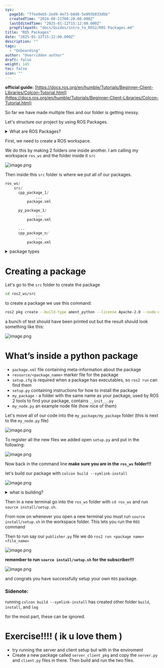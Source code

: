 ```yaml
---
sys:
  pageId: "7fea9eb5-2ed9-4e73-b6d6-5e093b833dbb"
  createdTime: "2024-08-21T00:28:00.000Z"
  lastEditedTime: "2025-01-12T15:12:00.000Z"
  propFilepath: "docs/Guides/intro_to_ROS2/ROS Packages.md"
title: "ROS Packages"
date: "2025-01-12T15:12:00.000Z"
description: ""
tags:
  - "Onboarding"
author: "Overridden author"
draft: false
weight: 145
toc: false
icon: ""
---
```


**official guide:** [https://docs.ros.org/en/humble/Tutorials/Beginner-Client-Libraries/Colcon-Tutorial.html](https://docs.ros.org/en/humble/Tutorials/Beginner-Client-Libraries/Colcon-Tutorial.html)

So far we have made multiple files and our folder is getting messy.

Let's structure our project by using ROS Packages.

<details>

<summary>What are ROS Packages?</summary>

ROS Packages are, as the name implies, packages of code that are highly sharable between ROS developers.

They consist of a folder, `package.xml` file, and source code

```python
      cpp_package_1/
		      ... imagine much code files here ..
          package.xml
```

</details>

First, we need to create a ROS workspace.

We do this by making 2 folders one inside another. I am calling my workspace `ros_ws` and the folder inside it `src`

![image.png](https://prod-files-secure.s3.us-west-2.amazonaws.com/d518164a-d88e-44d1-a4ee-3adb3bd8bce0/70706947-fd18-4537-a67b-e12946812d31/image.png?X-Amz-Algorithm=AWS4-HMAC-SHA256&X-Amz-Content-Sha256=UNSIGNED-PAYLOAD&X-Amz-Credential=ASIAZI2LB4666L6KL5WA%2F20250223%2Fus-west-2%2Fs3%2Faws4_request&X-Amz-Date=20250223T131157Z&X-Amz-Expires=3600&X-Amz-Security-Token=IQoJb3JpZ2luX2VjENn%2F%2F%2F%2F%2F%2F%2F%2F%2F%2FwEaCXVzLXdlc3QtMiJHMEUCIH1cvTYKCS%2FjkVxehMgB3YAnrTyWGuIjlZLkchSZ30DxAiEAmKyscDtJf2oFcq49fR3uiOrcrSVqxO0zwgkN%2FJLxZvsq%2FwMIEhAAGgw2Mzc0MjMxODM4MDUiDAYm88%2FTND%2F9rmDdiCrcA%2F%2F22YOs%2BYp2HTboWqapd03yGRDAohd9o0DVepedPAAVV8xL1om7rngsLt8FVgW%2BWB2DZdiYSDKH45k7M6QBM1nnKIKdjZfGMoT1TtDFZV8hi%2B4AucxViHWIhwpp9RBcG7gwxyuLalMaHtSCEQtuV0HCXITfzsPctvxkPYulZLo677QRFkwj9CRtOO%2FNWp2P49ueXIe%2BWLUCaOQMVKqeqDQe3tPLPVTBgwdxYccODMVodd61tTNln6ovbEnHDfC%2BrAKqCztd8BeEfSIVdqC1OV14Pz8OC%2B%2B%2B0js%2FA5YIXa0GP7FR0e6w1DhuUHO2QVXkR43yFxXtHkBVsKRsVM20wV7yxRIfxNrv0V9ksQycKgBj%2FZJ3ylHv2oxqHOUwn7X1CpjIOawwdkdERsIY4SLHDQkvO9XO%2FJOLUqoWex3KKPKWHNz3YkbHhRcMf%2F3ZZU6MY84o4mhK5BPFJK5r%2F%2BwQAmDuPb0p8fv3gIY%2BEptaYYUdDEoo90d1rYv2MKq8o%2B8z6x%2BzXH1ZNyiUUZRvUkljVKjcWvsSyG%2ByL0Pftnya97ivlmF2wM0adKCN%2BOGan3N5OBg3CsO9QXJ0bZFkdRpztKdRxeOeBEsG7YoKvoWD%2BloGaQDu1Mowydom6pcqMLq5670GOqUBF%2FIj5xSvZkEUcr105lAf6MZEpJCbNHCdv935mxv7DhLCTn2Jc0kfA83rW8js0u0A8ZfrlIJBNmTNSyazZZE0XRESlmp04kz6AscJ5Xu19eOkkd%2BXNeoPW6W%2B%2FcAfTjSKhRQzhfToP26nGpVWLUiajwiKjGRb1Ya3BNjm41PWKvx4KgB8J8VAn7YoIwQVlloPl5cKqXC9LJq1IJk%2BmRwNl%2B3gE8Im&X-Amz-Signature=28e7a2d553d55cbf18e40df0ef7e8edf304390c89ce70a8e09f0fa535f78fe99&X-Amz-SignedHeaders=host&x-id=GetObject)

Then inside this `src` folder is where we put all of our packages.

```python
ros_ws/
    src/
      cpp_package_1/
		      ...
          package.xml

      py_package_1/
		      ...
          package.xml

      ...
      cpp_package_n/
		      ...
          package.xml

```

<details>

<summary>package types</summary>

packages can be either `C++` or python.

the intern file structure is different for each but for this guide we will stick to creating python packages

</details>

# Creating a package

Let's go to the `src` folder to create the package

```bash
cd ros2_ws/src
```

to create a package we use this command:

```bash
ros2 pkg create --build-type ament_python --license Apache-2.0 --node-name my_node my_package
```

a bunch of text should have been printed out but the result should look something like this:

![image.png](https://prod-files-secure.s3.us-west-2.amazonaws.com/d518164a-d88e-44d1-a4ee-3adb3bd8bce0/e6cf1e3f-8512-4a3e-b131-079f800bf3e8/image.png?X-Amz-Algorithm=AWS4-HMAC-SHA256&X-Amz-Content-Sha256=UNSIGNED-PAYLOAD&X-Amz-Credential=ASIAZI2LB4666L6KL5WA%2F20250223%2Fus-west-2%2Fs3%2Faws4_request&X-Amz-Date=20250223T131157Z&X-Amz-Expires=3600&X-Amz-Security-Token=IQoJb3JpZ2luX2VjENn%2F%2F%2F%2F%2F%2F%2F%2F%2F%2FwEaCXVzLXdlc3QtMiJHMEUCIH1cvTYKCS%2FjkVxehMgB3YAnrTyWGuIjlZLkchSZ30DxAiEAmKyscDtJf2oFcq49fR3uiOrcrSVqxO0zwgkN%2FJLxZvsq%2FwMIEhAAGgw2Mzc0MjMxODM4MDUiDAYm88%2FTND%2F9rmDdiCrcA%2F%2F22YOs%2BYp2HTboWqapd03yGRDAohd9o0DVepedPAAVV8xL1om7rngsLt8FVgW%2BWB2DZdiYSDKH45k7M6QBM1nnKIKdjZfGMoT1TtDFZV8hi%2B4AucxViHWIhwpp9RBcG7gwxyuLalMaHtSCEQtuV0HCXITfzsPctvxkPYulZLo677QRFkwj9CRtOO%2FNWp2P49ueXIe%2BWLUCaOQMVKqeqDQe3tPLPVTBgwdxYccODMVodd61tTNln6ovbEnHDfC%2BrAKqCztd8BeEfSIVdqC1OV14Pz8OC%2B%2B%2B0js%2FA5YIXa0GP7FR0e6w1DhuUHO2QVXkR43yFxXtHkBVsKRsVM20wV7yxRIfxNrv0V9ksQycKgBj%2FZJ3ylHv2oxqHOUwn7X1CpjIOawwdkdERsIY4SLHDQkvO9XO%2FJOLUqoWex3KKPKWHNz3YkbHhRcMf%2F3ZZU6MY84o4mhK5BPFJK5r%2F%2BwQAmDuPb0p8fv3gIY%2BEptaYYUdDEoo90d1rYv2MKq8o%2B8z6x%2BzXH1ZNyiUUZRvUkljVKjcWvsSyG%2ByL0Pftnya97ivlmF2wM0adKCN%2BOGan3N5OBg3CsO9QXJ0bZFkdRpztKdRxeOeBEsG7YoKvoWD%2BloGaQDu1Mowydom6pcqMLq5670GOqUBF%2FIj5xSvZkEUcr105lAf6MZEpJCbNHCdv935mxv7DhLCTn2Jc0kfA83rW8js0u0A8ZfrlIJBNmTNSyazZZE0XRESlmp04kz6AscJ5Xu19eOkkd%2BXNeoPW6W%2B%2FcAfTjSKhRQzhfToP26nGpVWLUiajwiKjGRb1Ya3BNjm41PWKvx4KgB8J8VAn7YoIwQVlloPl5cKqXC9LJq1IJk%2BmRwNl%2B3gE8Im&X-Amz-Signature=8f47e5d2a56becf40c04294a2266a9c63900038757e193edccb4e06a8413ee52&X-Amz-SignedHeaders=host&x-id=GetObject)

# What’s inside a python package

- `package.xml` file containing meta-information about the package
- `resource/<package_name>` marker file for the package
- `setup.cfg` is required when a package has executables, so `ros2 run` can find them
- `setup.py` containing instructions for how to install the package
- `my_package` - a folder with the same name as your package, used by ROS 2 tools to find your package, contains `__init__.py`
- `my_node.py` an example node file (how nice of them)

Let's move all of our code into the `my_package/my_package` folder (this is next to the `my_node.py` file)

![image.png](https://prod-files-secure.s3.us-west-2.amazonaws.com/d518164a-d88e-44d1-a4ee-3adb3bd8bce0/9ce58f11-0da9-4d3e-b86d-506a9685d378/image.png?X-Amz-Algorithm=AWS4-HMAC-SHA256&X-Amz-Content-Sha256=UNSIGNED-PAYLOAD&X-Amz-Credential=ASIAZI2LB4666L6KL5WA%2F20250223%2Fus-west-2%2Fs3%2Faws4_request&X-Amz-Date=20250223T131157Z&X-Amz-Expires=3600&X-Amz-Security-Token=IQoJb3JpZ2luX2VjENn%2F%2F%2F%2F%2F%2F%2F%2F%2F%2FwEaCXVzLXdlc3QtMiJHMEUCIH1cvTYKCS%2FjkVxehMgB3YAnrTyWGuIjlZLkchSZ30DxAiEAmKyscDtJf2oFcq49fR3uiOrcrSVqxO0zwgkN%2FJLxZvsq%2FwMIEhAAGgw2Mzc0MjMxODM4MDUiDAYm88%2FTND%2F9rmDdiCrcA%2F%2F22YOs%2BYp2HTboWqapd03yGRDAohd9o0DVepedPAAVV8xL1om7rngsLt8FVgW%2BWB2DZdiYSDKH45k7M6QBM1nnKIKdjZfGMoT1TtDFZV8hi%2B4AucxViHWIhwpp9RBcG7gwxyuLalMaHtSCEQtuV0HCXITfzsPctvxkPYulZLo677QRFkwj9CRtOO%2FNWp2P49ueXIe%2BWLUCaOQMVKqeqDQe3tPLPVTBgwdxYccODMVodd61tTNln6ovbEnHDfC%2BrAKqCztd8BeEfSIVdqC1OV14Pz8OC%2B%2B%2B0js%2FA5YIXa0GP7FR0e6w1DhuUHO2QVXkR43yFxXtHkBVsKRsVM20wV7yxRIfxNrv0V9ksQycKgBj%2FZJ3ylHv2oxqHOUwn7X1CpjIOawwdkdERsIY4SLHDQkvO9XO%2FJOLUqoWex3KKPKWHNz3YkbHhRcMf%2F3ZZU6MY84o4mhK5BPFJK5r%2F%2BwQAmDuPb0p8fv3gIY%2BEptaYYUdDEoo90d1rYv2MKq8o%2B8z6x%2BzXH1ZNyiUUZRvUkljVKjcWvsSyG%2ByL0Pftnya97ivlmF2wM0adKCN%2BOGan3N5OBg3CsO9QXJ0bZFkdRpztKdRxeOeBEsG7YoKvoWD%2BloGaQDu1Mowydom6pcqMLq5670GOqUBF%2FIj5xSvZkEUcr105lAf6MZEpJCbNHCdv935mxv7DhLCTn2Jc0kfA83rW8js0u0A8ZfrlIJBNmTNSyazZZE0XRESlmp04kz6AscJ5Xu19eOkkd%2BXNeoPW6W%2B%2FcAfTjSKhRQzhfToP26nGpVWLUiajwiKjGRb1Ya3BNjm41PWKvx4KgB8J8VAn7YoIwQVlloPl5cKqXC9LJq1IJk%2BmRwNl%2B3gE8Im&X-Amz-Signature=f61ba23c6698c834277b43cb4f04ba9eef74a76906be78855e6ae5a8db466d9f&X-Amz-SignedHeaders=host&x-id=GetObject)

To register all the new files we added open `setup.py` and put in the following:

![image.png](https://prod-files-secure.s3.us-west-2.amazonaws.com/d518164a-d88e-44d1-a4ee-3adb3bd8bce0/1cd7c262-4cae-4496-9d75-c178537d24a2/image.png?X-Amz-Algorithm=AWS4-HMAC-SHA256&X-Amz-Content-Sha256=UNSIGNED-PAYLOAD&X-Amz-Credential=ASIAZI2LB4666L6KL5WA%2F20250223%2Fus-west-2%2Fs3%2Faws4_request&X-Amz-Date=20250223T131157Z&X-Amz-Expires=3600&X-Amz-Security-Token=IQoJb3JpZ2luX2VjENn%2F%2F%2F%2F%2F%2F%2F%2F%2F%2FwEaCXVzLXdlc3QtMiJHMEUCIH1cvTYKCS%2FjkVxehMgB3YAnrTyWGuIjlZLkchSZ30DxAiEAmKyscDtJf2oFcq49fR3uiOrcrSVqxO0zwgkN%2FJLxZvsq%2FwMIEhAAGgw2Mzc0MjMxODM4MDUiDAYm88%2FTND%2F9rmDdiCrcA%2F%2F22YOs%2BYp2HTboWqapd03yGRDAohd9o0DVepedPAAVV8xL1om7rngsLt8FVgW%2BWB2DZdiYSDKH45k7M6QBM1nnKIKdjZfGMoT1TtDFZV8hi%2B4AucxViHWIhwpp9RBcG7gwxyuLalMaHtSCEQtuV0HCXITfzsPctvxkPYulZLo677QRFkwj9CRtOO%2FNWp2P49ueXIe%2BWLUCaOQMVKqeqDQe3tPLPVTBgwdxYccODMVodd61tTNln6ovbEnHDfC%2BrAKqCztd8BeEfSIVdqC1OV14Pz8OC%2B%2B%2B0js%2FA5YIXa0GP7FR0e6w1DhuUHO2QVXkR43yFxXtHkBVsKRsVM20wV7yxRIfxNrv0V9ksQycKgBj%2FZJ3ylHv2oxqHOUwn7X1CpjIOawwdkdERsIY4SLHDQkvO9XO%2FJOLUqoWex3KKPKWHNz3YkbHhRcMf%2F3ZZU6MY84o4mhK5BPFJK5r%2F%2BwQAmDuPb0p8fv3gIY%2BEptaYYUdDEoo90d1rYv2MKq8o%2B8z6x%2BzXH1ZNyiUUZRvUkljVKjcWvsSyG%2ByL0Pftnya97ivlmF2wM0adKCN%2BOGan3N5OBg3CsO9QXJ0bZFkdRpztKdRxeOeBEsG7YoKvoWD%2BloGaQDu1Mowydom6pcqMLq5670GOqUBF%2FIj5xSvZkEUcr105lAf6MZEpJCbNHCdv935mxv7DhLCTn2Jc0kfA83rW8js0u0A8ZfrlIJBNmTNSyazZZE0XRESlmp04kz6AscJ5Xu19eOkkd%2BXNeoPW6W%2B%2FcAfTjSKhRQzhfToP26nGpVWLUiajwiKjGRb1Ya3BNjm41PWKvx4KgB8J8VAn7YoIwQVlloPl5cKqXC9LJq1IJk%2BmRwNl%2B3gE8Im&X-Amz-Signature=ad33929914f3d6c28cfbd38fa72a63a23588a101c5a6872372fe039f8c4d5f42&X-Amz-SignedHeaders=host&x-id=GetObject)

Now back in the command line **make sure you are in the** **`ros_ws`** **folder!!!**

let's build our package with `colcon build --symlink-install`

![image.png](https://prod-files-secure.s3.us-west-2.amazonaws.com/d518164a-d88e-44d1-a4ee-3adb3bd8bce0/2f2a0d27-b173-48fd-b189-5f5c0ce65619/image.png?X-Amz-Algorithm=AWS4-HMAC-SHA256&X-Amz-Content-Sha256=UNSIGNED-PAYLOAD&X-Amz-Credential=ASIAZI2LB4666L6KL5WA%2F20250223%2Fus-west-2%2Fs3%2Faws4_request&X-Amz-Date=20250223T131157Z&X-Amz-Expires=3600&X-Amz-Security-Token=IQoJb3JpZ2luX2VjENn%2F%2F%2F%2F%2F%2F%2F%2F%2F%2FwEaCXVzLXdlc3QtMiJHMEUCIH1cvTYKCS%2FjkVxehMgB3YAnrTyWGuIjlZLkchSZ30DxAiEAmKyscDtJf2oFcq49fR3uiOrcrSVqxO0zwgkN%2FJLxZvsq%2FwMIEhAAGgw2Mzc0MjMxODM4MDUiDAYm88%2FTND%2F9rmDdiCrcA%2F%2F22YOs%2BYp2HTboWqapd03yGRDAohd9o0DVepedPAAVV8xL1om7rngsLt8FVgW%2BWB2DZdiYSDKH45k7M6QBM1nnKIKdjZfGMoT1TtDFZV8hi%2B4AucxViHWIhwpp9RBcG7gwxyuLalMaHtSCEQtuV0HCXITfzsPctvxkPYulZLo677QRFkwj9CRtOO%2FNWp2P49ueXIe%2BWLUCaOQMVKqeqDQe3tPLPVTBgwdxYccODMVodd61tTNln6ovbEnHDfC%2BrAKqCztd8BeEfSIVdqC1OV14Pz8OC%2B%2B%2B0js%2FA5YIXa0GP7FR0e6w1DhuUHO2QVXkR43yFxXtHkBVsKRsVM20wV7yxRIfxNrv0V9ksQycKgBj%2FZJ3ylHv2oxqHOUwn7X1CpjIOawwdkdERsIY4SLHDQkvO9XO%2FJOLUqoWex3KKPKWHNz3YkbHhRcMf%2F3ZZU6MY84o4mhK5BPFJK5r%2F%2BwQAmDuPb0p8fv3gIY%2BEptaYYUdDEoo90d1rYv2MKq8o%2B8z6x%2BzXH1ZNyiUUZRvUkljVKjcWvsSyG%2ByL0Pftnya97ivlmF2wM0adKCN%2BOGan3N5OBg3CsO9QXJ0bZFkdRpztKdRxeOeBEsG7YoKvoWD%2BloGaQDu1Mowydom6pcqMLq5670GOqUBF%2FIj5xSvZkEUcr105lAf6MZEpJCbNHCdv935mxv7DhLCTn2Jc0kfA83rW8js0u0A8ZfrlIJBNmTNSyazZZE0XRESlmp04kz6AscJ5Xu19eOkkd%2BXNeoPW6W%2B%2FcAfTjSKhRQzhfToP26nGpVWLUiajwiKjGRb1Ya3BNjm41PWKvx4KgB8J8VAn7YoIwQVlloPl5cKqXC9LJq1IJk%2BmRwNl%2B3gE8Im&X-Amz-Signature=1d187d881a70907c099eaba8376f4b944e96fbaf6ff9657bc41254609086d704&X-Amz-SignedHeaders=host&x-id=GetObject)

<details>

<summary>what is building?</summary>

if you are a CS major at Rose-Hulman you will learn the answer to this in CSSE132

but TLDR; is it combines all the code files into one program that can be run easily 

</details>

Then in a new terminal go into the `ros_ws` folder with `cd ros_ws` and run `source install/setup.sh`. 

From now on whenever you open a new terminal you must run `source install/setup.sh` in the workspace folder. This lets you run the `ROS` command

Then to run say our `publisher.py` file we do `ros2 run <package name> <file_name>`

![image.png](https://prod-files-secure.s3.us-west-2.amazonaws.com/d518164a-d88e-44d1-a4ee-3adb3bd8bce0/4f4b1219-3a44-4632-aa0a-ce3471699f59/image.png?X-Amz-Algorithm=AWS4-HMAC-SHA256&X-Amz-Content-Sha256=UNSIGNED-PAYLOAD&X-Amz-Credential=ASIAZI2LB4666L6KL5WA%2F20250223%2Fus-west-2%2Fs3%2Faws4_request&X-Amz-Date=20250223T131157Z&X-Amz-Expires=3600&X-Amz-Security-Token=IQoJb3JpZ2luX2VjENn%2F%2F%2F%2F%2F%2F%2F%2F%2F%2FwEaCXVzLXdlc3QtMiJHMEUCIH1cvTYKCS%2FjkVxehMgB3YAnrTyWGuIjlZLkchSZ30DxAiEAmKyscDtJf2oFcq49fR3uiOrcrSVqxO0zwgkN%2FJLxZvsq%2FwMIEhAAGgw2Mzc0MjMxODM4MDUiDAYm88%2FTND%2F9rmDdiCrcA%2F%2F22YOs%2BYp2HTboWqapd03yGRDAohd9o0DVepedPAAVV8xL1om7rngsLt8FVgW%2BWB2DZdiYSDKH45k7M6QBM1nnKIKdjZfGMoT1TtDFZV8hi%2B4AucxViHWIhwpp9RBcG7gwxyuLalMaHtSCEQtuV0HCXITfzsPctvxkPYulZLo677QRFkwj9CRtOO%2FNWp2P49ueXIe%2BWLUCaOQMVKqeqDQe3tPLPVTBgwdxYccODMVodd61tTNln6ovbEnHDfC%2BrAKqCztd8BeEfSIVdqC1OV14Pz8OC%2B%2B%2B0js%2FA5YIXa0GP7FR0e6w1DhuUHO2QVXkR43yFxXtHkBVsKRsVM20wV7yxRIfxNrv0V9ksQycKgBj%2FZJ3ylHv2oxqHOUwn7X1CpjIOawwdkdERsIY4SLHDQkvO9XO%2FJOLUqoWex3KKPKWHNz3YkbHhRcMf%2F3ZZU6MY84o4mhK5BPFJK5r%2F%2BwQAmDuPb0p8fv3gIY%2BEptaYYUdDEoo90d1rYv2MKq8o%2B8z6x%2BzXH1ZNyiUUZRvUkljVKjcWvsSyG%2ByL0Pftnya97ivlmF2wM0adKCN%2BOGan3N5OBg3CsO9QXJ0bZFkdRpztKdRxeOeBEsG7YoKvoWD%2BloGaQDu1Mowydom6pcqMLq5670GOqUBF%2FIj5xSvZkEUcr105lAf6MZEpJCbNHCdv935mxv7DhLCTn2Jc0kfA83rW8js0u0A8ZfrlIJBNmTNSyazZZE0XRESlmp04kz6AscJ5Xu19eOkkd%2BXNeoPW6W%2B%2FcAfTjSKhRQzhfToP26nGpVWLUiajwiKjGRb1Ya3BNjm41PWKvx4KgB8J8VAn7YoIwQVlloPl5cKqXC9LJq1IJk%2BmRwNl%2B3gE8Im&X-Amz-Signature=6a6dbcd6877ca11329d8786c24d2da6194f33178e36bcbddc2c93fb05a974b76&X-Amz-SignedHeaders=host&x-id=GetObject)

**remember to run** **`source install/setup.sh`** **for the subscriber!!!**

![image.png](https://prod-files-secure.s3.us-west-2.amazonaws.com/d518164a-d88e-44d1-a4ee-3adb3bd8bce0/02121119-dad4-49ec-8356-c956108b4243/image.png?X-Amz-Algorithm=AWS4-HMAC-SHA256&X-Amz-Content-Sha256=UNSIGNED-PAYLOAD&X-Amz-Credential=ASIAZI2LB4666L6KL5WA%2F20250223%2Fus-west-2%2Fs3%2Faws4_request&X-Amz-Date=20250223T131157Z&X-Amz-Expires=3600&X-Amz-Security-Token=IQoJb3JpZ2luX2VjENn%2F%2F%2F%2F%2F%2F%2F%2F%2F%2FwEaCXVzLXdlc3QtMiJHMEUCIH1cvTYKCS%2FjkVxehMgB3YAnrTyWGuIjlZLkchSZ30DxAiEAmKyscDtJf2oFcq49fR3uiOrcrSVqxO0zwgkN%2FJLxZvsq%2FwMIEhAAGgw2Mzc0MjMxODM4MDUiDAYm88%2FTND%2F9rmDdiCrcA%2F%2F22YOs%2BYp2HTboWqapd03yGRDAohd9o0DVepedPAAVV8xL1om7rngsLt8FVgW%2BWB2DZdiYSDKH45k7M6QBM1nnKIKdjZfGMoT1TtDFZV8hi%2B4AucxViHWIhwpp9RBcG7gwxyuLalMaHtSCEQtuV0HCXITfzsPctvxkPYulZLo677QRFkwj9CRtOO%2FNWp2P49ueXIe%2BWLUCaOQMVKqeqDQe3tPLPVTBgwdxYccODMVodd61tTNln6ovbEnHDfC%2BrAKqCztd8BeEfSIVdqC1OV14Pz8OC%2B%2B%2B0js%2FA5YIXa0GP7FR0e6w1DhuUHO2QVXkR43yFxXtHkBVsKRsVM20wV7yxRIfxNrv0V9ksQycKgBj%2FZJ3ylHv2oxqHOUwn7X1CpjIOawwdkdERsIY4SLHDQkvO9XO%2FJOLUqoWex3KKPKWHNz3YkbHhRcMf%2F3ZZU6MY84o4mhK5BPFJK5r%2F%2BwQAmDuPb0p8fv3gIY%2BEptaYYUdDEoo90d1rYv2MKq8o%2B8z6x%2BzXH1ZNyiUUZRvUkljVKjcWvsSyG%2ByL0Pftnya97ivlmF2wM0adKCN%2BOGan3N5OBg3CsO9QXJ0bZFkdRpztKdRxeOeBEsG7YoKvoWD%2BloGaQDu1Mowydom6pcqMLq5670GOqUBF%2FIj5xSvZkEUcr105lAf6MZEpJCbNHCdv935mxv7DhLCTn2Jc0kfA83rW8js0u0A8ZfrlIJBNmTNSyazZZE0XRESlmp04kz6AscJ5Xu19eOkkd%2BXNeoPW6W%2B%2FcAfTjSKhRQzhfToP26nGpVWLUiajwiKjGRb1Ya3BNjm41PWKvx4KgB8J8VAn7YoIwQVlloPl5cKqXC9LJq1IJk%2BmRwNl%2B3gE8Im&X-Amz-Signature=d1363fc59a0adbcb0378b6e89638432ff4d52c553c51dec1fb185fb960f35468&X-Amz-SignedHeaders=host&x-id=GetObject)

and congrats you have successfully setup your own `ROS` package.

### Sidenote:

running `colcon build --symlink-install` has created other folder `build`, `install`, and `log`

for the most part, these can be ignored.

# Exercise!!!! ( ik u love them )

- try running the server and client setup but with in the enviroment
- Create a new package called `server_client_pkg` and copy the `server.py` and `client.py` files in there. Then build and run the two files.
